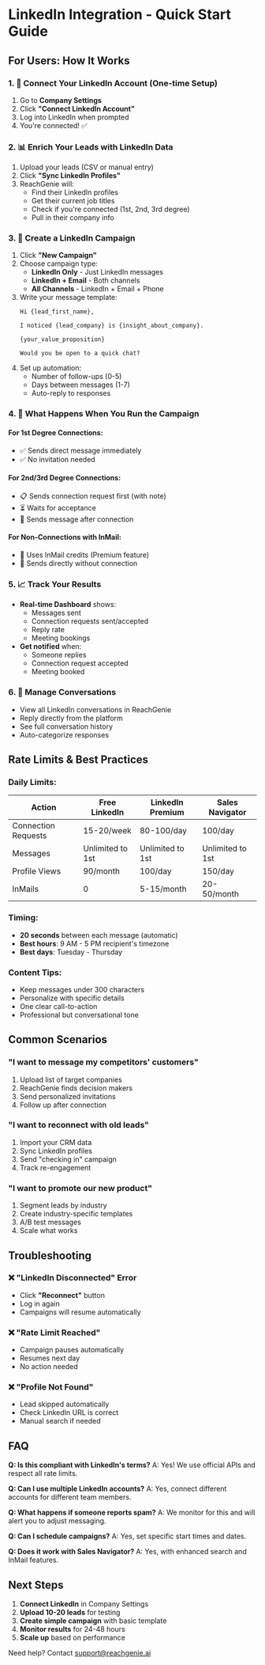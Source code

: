 # LinkedIn Integration - Quick Start Guide

## For Users: How It Works

### 1. 🔗 Connect Your LinkedIn Account (One-time Setup)
1. Go to **Company Settings**
2. Click **"Connect LinkedIn Account"**
3. Log into LinkedIn when prompted
4. You're connected! ✅

### 2. 📊 Enrich Your Leads with LinkedIn Data
1. Upload your leads (CSV or manual entry)
2. Click **"Sync LinkedIn Profiles"** 
3. ReachGenie will:
   - Find their LinkedIn profiles
   - Get their current job titles
   - Check if you're connected (1st, 2nd, 3rd degree)
   - Pull in their company info

### 3. 🚀 Create a LinkedIn Campaign
1. Click **"New Campaign"**
2. Choose campaign type:
   - **LinkedIn Only** - Just LinkedIn messages
   - **LinkedIn + Email** - Both channels
   - **All Channels** - LinkedIn + Email + Phone
3. Write your message template:
   ```
   Hi {lead_first_name},
   
   I noticed {lead_company} is {insight_about_company}.
   
   {your_value_proposition}
   
   Would you be open to a quick chat?
   ```
4. Set up automation:
   - Number of follow-ups (0-5)
   - Days between messages (1-7)
   - Auto-reply to responses

### 4. 📨 What Happens When You Run the Campaign

#### For 1st Degree Connections:
- ✅ Sends direct message immediately
- ✅ No invitation needed

#### For 2nd/3rd Degree Connections:
- 📋 Sends connection request first (with note)
- ⏳ Waits for acceptance
- 📨 Sends message after connection

#### For Non-Connections with InMail:
- 💼 Uses InMail credits (Premium feature)
- 📨 Sends directly without connection

### 5. 📈 Track Your Results
- **Real-time Dashboard** shows:
  - Messages sent
  - Connection requests sent/accepted
  - Reply rate
  - Meeting bookings
- **Get notified** when:
  - Someone replies
  - Connection request accepted
  - Meeting booked

### 6. 💬 Manage Conversations
- View all LinkedIn conversations in ReachGenie
- Reply directly from the platform
- See full conversation history
- Auto-categorize responses

## Rate Limits & Best Practices

### Daily Limits:
| Action | Free LinkedIn | LinkedIn Premium | Sales Navigator |
|--------|---------------|------------------|-----------------|
| Connection Requests | 15-20/week | 80-100/day | 100/day |
| Messages | Unlimited to 1st | Unlimited to 1st | Unlimited to 1st |
| Profile Views | 90/month | 100/day | 150/day |
| InMails | 0 | 5-15/month | 20-50/month |

### Timing:
- **20 seconds** between each message (automatic)
- **Best hours**: 9 AM - 5 PM recipient's timezone
- **Best days**: Tuesday - Thursday

### Content Tips:
- Keep messages under 300 characters
- Personalize with specific details
- One clear call-to-action
- Professional but conversational tone

## Common Scenarios

### "I want to message my competitors' customers"
1. Upload list of target companies
2. ReachGenie finds decision makers
3. Send personalized invitations
4. Follow up after connection

### "I want to reconnect with old leads"
1. Import your CRM data
2. Sync LinkedIn profiles
3. Send "checking in" campaign
4. Track re-engagement

### "I want to promote our new product"
1. Segment leads by industry
2. Create industry-specific templates
3. A/B test messages
4. Scale what works

## Troubleshooting

### ❌ "LinkedIn Disconnected" Error
- Click **"Reconnect"** button
- Log in again
- Campaigns will resume automatically

### ❌ "Rate Limit Reached"
- Campaign pauses automatically
- Resumes next day
- No action needed

### ❌ "Profile Not Found"
- Lead skipped automatically
- Check LinkedIn URL is correct
- Manual search if needed

## FAQ

**Q: Is this compliant with LinkedIn's terms?**
A: Yes! We use official APIs and respect all rate limits.

**Q: Can I use multiple LinkedIn accounts?**
A: Yes, connect different accounts for different team members.

**Q: What happens if someone reports spam?**
A: We monitor for this and will alert you to adjust messaging.

**Q: Can I schedule campaigns?**
A: Yes, set specific start times and dates.

**Q: Does it work with Sales Navigator?**
A: Yes, with enhanced search and InMail features.

## Next Steps

1. **Connect LinkedIn** in Company Settings
2. **Upload 10-20 leads** for testing
3. **Create simple campaign** with basic template
4. **Monitor results** for 24-48 hours
5. **Scale up** based on performance

Need help? Contact support@reachgenie.ai
